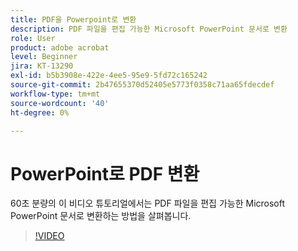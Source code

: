 ```yaml
---
title: PDF을 Powerpoint로 변환
description: PDF 파일을 편집 가능한 Microsoft PowerPoint 문서로 변환
role: User
product: adobe acrobat
level: Beginner
jira: KT-13290
exl-id: b5b3908e-422e-4ee5-95e9-5fd72c165242
source-git-commit: 2b47655370d52405e5773f0358c71aa65fdecdef
workflow-type: tm+mt
source-wordcount: '40'
ht-degree: 0%

---
```


# PowerPoint로 PDF 변환

60초 분량의 이 비디오 튜토리얼에서는 PDF 파일을 편집 가능한 Microsoft PowerPoint 문서로 변환하는 방법을 살펴봅니다.

>[!VIDEO](https://video.tv.adobe.com/v/342629?quality=12&learn=on&hidetitle=true)
